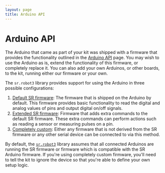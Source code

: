```yaml
---
layout: page
title: Arduino API
---
```


# Arduino API

The Arduino that came as part of your kit was shipped with a firmware that provides the functionality outlined in the [Arduino API](/docs/programming/arduino/sr_firmware) page.
You may wish to use the Arduino as is, extend the functionality of this firmware, or completely replace it.
You can also add your own Arduinos, or other boards, to the kit, running either our firmware or your own.

The `sr.robot3` library provides support for using the Arduino in three possible configurations:

 1. [Default SR firmware](./sr_firmware):
    The firmware that is shipped on the Arduino by default.
    This firmware provides basic functionality to read the digital and analog values of pins and output digital on/off signals.
 2. [Extended SR firmware](./extended_sr_firmware):
    Firmware that adds extra commands to the default SR firmware.
    These extra commands can perform actions such as reading a sensor or measuring pulses on a pin.
 3. [Completely custom](./custom_firmware):
    Either any firmware that is not derived from the SR firmware or any other serial device can be connected to via this method.

By default, the [`sr.robot3`](/docs/programming/robot_api/) library assumes that all connected Arduinos are running the SR firmware or firmware which is compatible with the SR Arduino firmware.
If you're using completely custom firmware, you'll need to tell the kit to ignore the device so that you're able to define your own setup logic.
